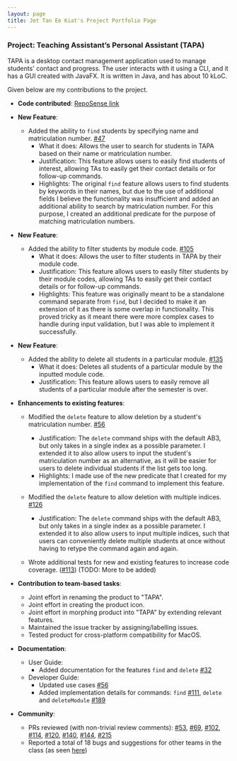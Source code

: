 ```yaml
---
layout: page
title: Jet Tan Ee Kiat's Project Portfolio Page
---
```


### Project: Teaching Assistant’s Personal Assistant (TAPA)

TAPA is a desktop contact management application used to manage students' contact and progress. The user interacts with it using a CLI, and it has a GUI created with JavaFX. It is written in Java, and has about 10 kLoC.

Given below are my contributions to the project.

* **Code contributed**: [RepoSense link](https://nus-cs2103-ay2122s2.github.io/tp-dashboard/?search=medajet&breakdown=true)

* **New Feature**:
  * Added the ability to `find` students by specifying name and matriculation number. [#47](https://github.com/AY2122S2-CS2103T-W09-4/tp/pull/47)
    * What it does: Allows the user to search for students in TAPA based on their name or matriculation number.
    * Justification: This feature allows users to easily find students of interest, allowing TAs to easily get their contact details or for follow-up commands.
    * Highlights: The original `find` feature allows users to find students by keywords in their names, but due to the use of additional fields I believe the functionality was insufficient and added an additional ability to search by matriculation number. For this purpose, I created an additional predicate for the purpose of matching matriculation numbers.

* **New Feature**:
  * Added the ability to filter students by module code. [#105](https://github.com/AY2122S2-CS2103T-W09-4/tp/pull/105)
    * What it does: Allows the user to filter students in TAPA by their module code.
    * Justification: This feature allows users to easily filter students by their module codes, allowing TAs to easily get their contact details or for follow-up  commands.
    * Highlights: This feature was originally meant to be a standalone command separate from `find`, but I decided to make it an extension of it as there is some overlap in functionality. This proved tricky as it meant there were more complex cases to handle during input validation, but I was able to implement it successfully.

* **New Feature**:
  * Added the ability to delete all students in a particular module. [#135](https://github.com/AY2122S2-CS2103T-W09-4/tp/pull/135)
    * What it does: Deletes all students of a particular module by the inputted module code.
    * Justification: This feature allows users to easily remove all students of a particular module after the semester is over.

* **Enhancements to existing features**:
  * Modified the `delete` feature to allow deletion by a student's matriculation number. [#56](https://github.com/AY2122S2-CS2103T-W09-4/tp/pull/56)
    * Justification: The `delete` command ships with the default AB3, but only takes in a single index as a possible parameter. I extended it to also allow users to input the student's matriculation number as an alternative, as it will be easier for users to delete individual students if the list gets too long.
    * Highlights: I made use of the new predicate that I created for my implementation of the `find` command to implement this feature.

  * Modified the `delete` feature to allow deletion with multiple indices. [#126](https://github.com/AY2122S2-CS2103T-W09-4/tp/pull/126)
    * Justification: The `delete` command ships with the default AB3, but only takes in a single index as a possible parameter. I extended it to also allow users to input multiple indices, such that users can conveniently delete multiple students at once without having to retype the command again and again.
    
  * Wrote additional tests for new and existing features to increase code coverage. ([#113](https://github.com/AY2122S2-CS2103T-W09-4/tp/pull/113)) (TODO: More to be added)
  

* **Contribution to team-based tasks**:
  * Joint effort in renaming the product to "TAPA".
  * Joint effort in creating the product icon.
  * Joint effort in morphing product into "TAPA" by extending relevant features.
  * Maintained the issue tracker by assigning/labelling issues.
  * Tested product for cross-platform compatibility for MacOS.
  

* **Documentation**:
  * User Guide:
    * Added documentation for the features `find` and `delete` [#32](https://github.com/AY2122S2-CS2103T-W09-4/tp/pull/32)
  * Developer Guide:
    * Updated use cases [#56](https://github.com/AY2122S2-CS2103T-W09-4/tp/pull/56)
    * Added implementation details for commands: `find` [#111](https://github.com/AY2122S2-CS2103T-W09-4/tp/pull/111), `delete` and `deleteModule` [#189](https://github.com/AY2122S2-CS2103T-W09-4/tp/pull/189)


* **Community**:
  * PRs reviewed (with non-trivial review comments): [#53](https://github.com/AY2122S2-CS2103T-W09-4/tp/pull/53), [#69](https://github.com/AY2122S2-CS2103T-W09-4/tp/pull/69), [#102](https://github.com/AY2122S2-CS2103T-W09-4/tp/pull/102), [#114](https://github.com/AY2122S2-CS2103T-W09-4/tp/pull/114), [#120](https://github.com/AY2122S2-CS2103T-W09-4/tp/pull/120), [#140](https://github.com/AY2122S2-CS2103T-W09-4/tp/pull/140), [#144](https://github.com/AY2122S2-CS2103T-W09-4/tp/pull/144), [#215](https://github.com/AY2122S2-CS2103T-W09-4/tp/pull/215)
  * Reported a total of 18 bugs and suggestions for other teams in the class (as seen [here](https://github.com/medajet/ped/issues))
